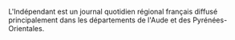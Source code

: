 
L'Indépendant  est un journal quotidien régional français diffusé principalement dans les départements de l'Aude et des Pyrénées-Orientales.
